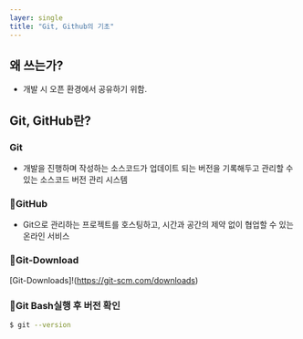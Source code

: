 ```yaml
---
layer: single
title: "Git, Github의 기초"
---
```


## 왜 쓰는가?
- 개발 시 오픈 환경에서 공유하기 위함.


## Git, GitHub란?
### **Git**
- 개발을 진행하며 작성하는 소스코드가 업데이트 되는 버전을 기록해두고 관리할 수 있는 소스코드 버전 관리 시스템


### 📌**GitHub**
- Git으로 관리하는 프로젝트를 호스팅하고, 시간과 공간의 제약 없이 협업할 수 있는 온라인 서비스


### 📌**Git-Download**
[Git-Downloads]!(https://git-scm.com/downloads)


### 📌**Git Bash실행 후 버전 확인**
```bash
$ git --version
```
